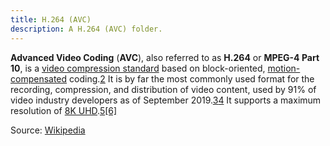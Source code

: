```yaml
---
title: H.264 (AVC)
description: A H.264 (AVC) folder.
---
```

**Advanced Video Coding** (**AVC**), also referred to as **H.264** or **MPEG-4 Part 10**, is a [video compression standard](https://en.wikipedia.org/wiki/Video_compression_standard "Video compression standard") based on block-oriented, [motion-compensated](https://en.wikipedia.org/wiki/Motion_compensation "Motion compensation") coding.[2](https://en.wikipedia.org/wiki/Advanced_Video_Coding#cite_note-2) It is by far the most commonly used format for the recording, compression, and distribution of video content, used by 91% of video industry developers as of September 2019.[3](https://en.wikipedia.org/wiki/Advanced_Video_Coding#cite_note-3)[4](https://en.wikipedia.org/wiki/Advanced_Video_Coding#cite_note-4) It supports a maximum resolution of [8K UHD](https://en.wikipedia.org/wiki/8K_resolution "8K resolution").[5](https://en.wikipedia.org/wiki/Advanced_Video_Coding#cite_note-5)[[6]](https://en.wikipedia.org/wiki/Advanced_Video_Coding#cite_note-Wang-6)

Source: [Wikipedia](https://en.wikipedia.org/wiki/Advanced_Video_Coding)